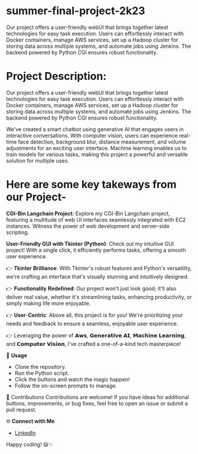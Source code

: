 # summer-final-project-2k23
Our project offers a user-friendly webUI that brings together latest technologies for easy task execution. Users can effortlessly interact with Docker containers, manage AWS services, set up a Hadoop cluster for storing data across multiple systems, and automate jobs using Jenkins. The backend powered by Python CGI ensures robust functionality.

# Project Description:
Our project offers a user-friendly webUI that brings together latest technologies for easy task execution. Users can effortlessly interact with Docker containers, manage AWS services, set up a Hadoop cluster for storing data across multiple systems, and automate jobs using Jenkins. The backend powered by Python CGI ensures robust functionality.

We've created a smart chatbot using generative AI that engages users in interactive conversations. With computer vision, users can experience real-time face detection, background blur, distance measurement, and volume adjustments for an exciting user interface. Machine learning enables us to train models for various tasks, making this project a powerful and versatile solution for multiple uses.

# Here are some key takeways from our Project-

**CGI-Bin Langchain Project**: Explore my CGI-Bin Langchain project, featuring a multitude of web UI interfaces seamlessly integrated with EC2 instances. Witness the power of web development and server-side scripting.

**User-Friendly GUI with Tkinter (Python)**: Check out my intuitive GUI project! With a single click, it efficiently performs tasks, offering a smooth user experience.

👉 𝐓𝐤𝐢𝐧𝐭𝐞𝐫 𝐁𝐫𝐢𝐥𝐥𝐢𝐚𝐧𝐜𝐞: With Tkinter's robust features and Python's versatility, we're crafting an interface that's visually stunning and intuitively designed.

👉 𝐅𝐮𝐧𝐜𝐭𝐢𝐨𝐧𝐚𝐥𝐢𝐭𝐲 𝐑𝐞𝐝𝐞𝐟𝐢𝐧𝐞𝐝: Our project won't just look good; it'll also deliver real value, whether it's streamlining tasks, enhancing productivity, or simply making life more enjoyable.

👉 𝐔𝐬𝐞𝐫-𝐂𝐞𝐧𝐭𝐫𝐢𝐜: Above all, this project is for you! We're prioritizing your needs and feedback to ensure a seamless, enjoyable user experience.

👉 Leveraging the power of 𝗔𝘄𝘀, 𝗚𝗲𝗻𝗲𝗿𝗮𝘁𝗶𝘃𝗲 𝗔𝗜, 𝗠𝗮𝗰𝗵𝗶𝗻𝗲 𝗟𝗲𝗮𝗿𝗻𝗶𝗻𝗴, and 𝗖𝗼𝗺𝗽𝘂𝘁𝗲𝗿 𝗩𝗶𝘀𝗶𝗼𝗻, I've crafted a one-of-a-kind tech masterpiece! 

🔗 **Usage**

- Clone the repository.
- Run the Python script.
- Click the buttons and watch the magic happen!
- Follow the on-screen prompts to manage.

🤝 Contributions Contributions are welcome! If you have ideas for additional buttons, improvements, or bug fixes, feel free to open an issue or submit a pull request.

🌐 **Connect with Me**
- [LinkedIn](www.linkedin.com/in/md-azfar-alam)

Happy coding! 😃✨
